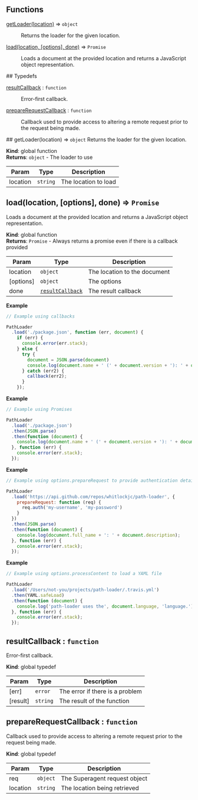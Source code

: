 ## Functions
<dl>
<dt><a href="#getLoader">getLoader(location)</a> ⇒ <code>object</code></dt>
<dd><p>Returns the loader for the given location.</p>
</dd>
<dt><a href="#load">load(location, [options], done)</a> ⇒ <code>Promise</code></dt>
<dd><p>Loads a document at the provided location and returns a JavaScript object representation.</p>
</dd>
</dl>
## Typedefs
<dl>
<dt><a href="#resultCallback">resultCallback</a> : <code>function</code></dt>
<dd><p>Error-first callback.</p>
</dd>
<dt><a href="#prepareRequestCallback">prepareRequestCallback</a> : <code>function</code></dt>
<dd><p>Callback used to provide access to altering a remote request prior to the request being made.</p>
</dd>
</dl>
<a name="getLoader"></a>
## getLoader(location) ⇒ <code>object</code>
Returns the loader for the given location.

**Kind**: global function  
**Returns**: <code>object</code> - The loader to use  

| Param | Type | Description |
| --- | --- | --- |
| location | <code>string</code> | The location to load |

<a name="load"></a>
## load(location, [options], done) ⇒ <code>Promise</code>
Loads a document at the provided location and returns a JavaScript object representation.

**Kind**: global function  
**Returns**: <code>Promise</code> - Always returns a promise even if there is a callback provided  

| Param | Type | Description |
| --- | --- | --- |
| location | <code>object</code> | The location to the document |
| [options] | <code>object</code> | The options |
| done | <code>[resultCallback](#resultCallback)</code> | The result callback |

**Example**  
```js
// Example using callbacks

PathLoader
  .load('./package.json', function (err, document) {
    if (err) {
      console.error(err.stack);
    } else {
      try {
        document = JSON.parse(document)
        console.log(document.name + ' (' + document.version + '): ' + document.description);
      } catch (err2) {
        callback(err2);
      }
    });
```
**Example**  
```js
// Example using Promises

PathLoader
  .load('./package.json')
  .then(JSON.parse)
  .then(function (document) {
    console.log(document.name + ' (' + document.version + '): ' + document.description);
  }, function (err) {
    console.error(err.stack);
  });
```
**Example**  
```js
// Example using options.prepareRequest to provide authentication details for a remotely secure URL

PathLoader
  .load('https://api.github.com/repos/whitlockjc/path-loader', {
    prepareRequest: function (req) {
      req.auth('my-username', 'my-password')
    }
  })
  .then(JSON.parse)
  .then(function (document) {
    console.log(document.full_name + ': ' + document.description);
  }, function (err) {
    console.error(err.stack);
  });
```
**Example**  
```js
// Example using options.processContent to load a YAML file

PathLoader
  .load('/Users/not-you/projects/path-loader/.travis.yml')
  .then(YAML.safeLoad)
  .then(function (document) {
    console.log('path-loader uses the', document.language, 'language.');
  }, function (err) {
    console.error(err.stack);
  });
```
<a name="resultCallback"></a>
## resultCallback : <code>function</code>
Error-first callback.

**Kind**: global typedef  

| Param | Type | Description |
| --- | --- | --- |
| [err] | <code>error</code> | The error if there is a problem |
| [result] | <code>string</code> | The result of the function |

<a name="prepareRequestCallback"></a>
## prepareRequestCallback : <code>function</code>
Callback used to provide access to altering a remote request prior to the request being made.

**Kind**: global typedef  

| Param | Type | Description |
| --- | --- | --- |
| req | <code>object</code> | The Superagent request object |
| location | <code>string</code> | The location being retrieved |

